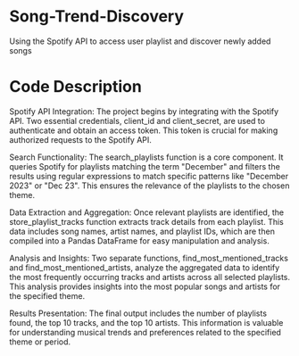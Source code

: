 # Song-Trend-Discovery
Using the Spotify API to access user playlist and discover newly added songs

# Code Description
Spotify API Integration: The project begins by integrating with the Spotify API. Two essential credentials, client_id and client_secret, are used to authenticate and obtain an access token. This token is crucial for making authorized requests to the Spotify API.

Search Functionality: The search_playlists function is a core component. It queries Spotify for playlists matching the term "December" and filters the results using regular expressions to match specific patterns like "December 2023" or "Dec 23". This ensures the relevance of the playlists to the chosen theme.

Data Extraction and Aggregation: Once relevant playlists are identified, the store_playlist_tracks function extracts track details from each playlist. This data includes song names, artist names, and playlist IDs, which are then compiled into a Pandas DataFrame for easy manipulation and analysis.

Analysis and Insights: Two separate functions, find_most_mentioned_tracks and find_most_mentioned_artists, analyze the aggregated data to identify the most frequently occurring tracks and artists across all selected playlists. This analysis provides insights into the most popular songs and artists for the specified theme.

Results Presentation: The final output includes the number of playlists found, the top 10 tracks, and the top 10 artists. This information is valuable for understanding musical trends and preferences related to the specified theme or period.
